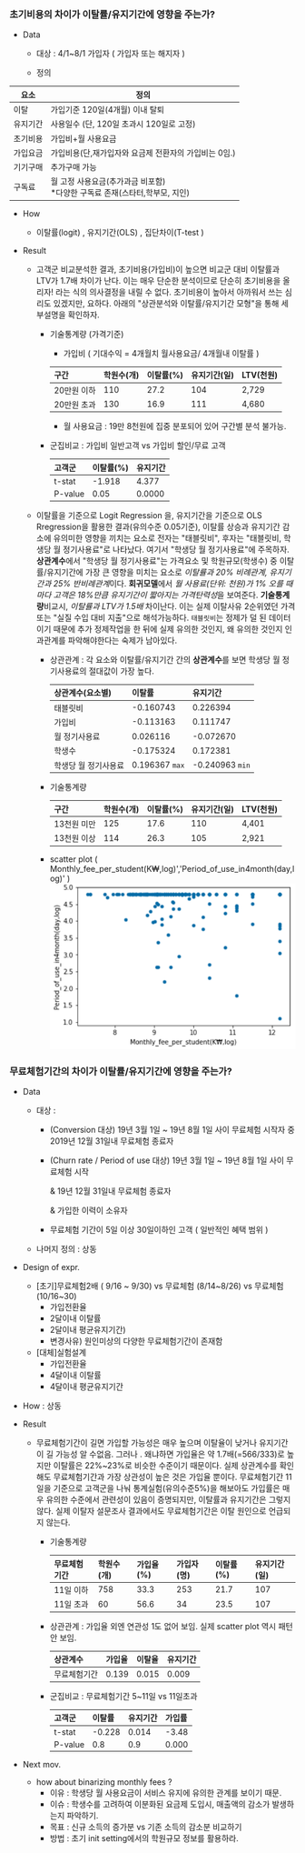 ### 초기비용의 차이가 이탈률/유지기간에 영향을 주는가?

- Data

  - 대상 : 4/1~8/1 가입자 ( 가입자 또는 해지자 )

  - 정의
  
| 요소     | 정의                                                         |
| -------- | ------------------------------------------------------------ |
| 이탈     | 가입기준 120일(4개월) 이내 탈퇴                              |
| 유지기간 | 사용일수 (단, 120일 초과시 120일로 고정)                     |
| 초기비용 | 가입비+월 사용요금                                           |
| 가입요금 | 가입비용(단,재가입자와 요금제 전환자의 가입비는 0임.)        |
| 기기구매 | 추가구매 가능                                                |
| 구독료   | 월 고정 사용요금(추가과금 비포함)<br />*다양한 구독료 존재(스타터,학부모, 지인) |

- How

  - 이탈률(logit) , 유지기간(OLS) , 집단차이(T-test )

- Result

  - 고객군 비교분석한 결과, 초기비용(가입비)이 높으면 비교군 대비 이탈률과 LTV가 1.7배 차이가 난다. 이는 매우 단순한 분석이므로 단순히 초기비용을 올리자! 라는 식의 의사결정을 내릴 수 없다. 초기비용이 높아서 아까워서 쓰는 심리도 있겠지만, 요하다. 아래의  "상관분석와 이탈률/유지기간 모형"을 통해 세부설명을 확인하자.

    - 기술통계량 (가격기준) 

      - 가입비 ( 기대수익 = 4개월치 월사용요금/ 4개월내 이탈률 ) 

      | 구간        | 학원수(개) | 이탈률(%) | 유지기간(일) | LTV(천원) |
      | ----------- | ---------- | --------- | ------------ | --------- |
      | 20만원 이하 | 110        | 27.2      | 104          | 2,729     |
      | 20만원 초과 | 130        | 16.9      | 111          | 4,680     |

      - 월 사용요금 : 19만 8천원에 집중 분포되어 있어 구간별 분석 불가능.

    - 군집비교 : 가입비 일반고객 vs 가입비 할인/무료 고객

      | 고객군  | 이탈률(%) | 유지기간 |
      | ------- | --------- | -------- |
      | t-stat  | -1.918    | 4.377    |
      | P-value | 0.05      | 0.0000   |

  - 이탈률을 기준으로 Logit Regression 을, 유지기간을 기준으로 OLS Rregression을 활용한 결과(유의수준 0.05기준), 이탈률 상승과 유지기간 감소에 유의미한 영향을 끼치는 요소로 전자는 "태블릿비", 후자는 "태블릿비, 학생당 월 정기사용료"로 나타났다. 여기서 "학생당 월 정기사용료"에 주목하자. **상관계수**에서 "학생당 월 정기사용료"는 가격요소 및 학원규모(학생수) 중 이탈률/유지기간에 가장 큰 영향을 미치는 요소로 *이탈률과 20% 비례관계, 유지기간과 25% 반비례관계*이다.  **회귀모델**에서 *월 사용료(단위: 천원)가 1% 오를 때마다 고객은 18%만큼 유지기간이 짧아지는 가격탄력성*을 보여준다.  **기술통계량**비교시, *이탈률과 LTV가 1.5배* 차이난다. 이는 실제 이탈사유 2순위였던 가격 또는 "실질 수입 대비 지출"으로 해석가능하다. `태블릿비`는 정제가 덜 된 데이터이기 때문에 추가 정제작업을 한 뒤에 실제 유의한 것인지, 왜 유의한 것인지 인과관계를 파악해야한다는 숙제가 남아있다.

    - 상관관계 : 각 요소와 이탈률/유지기간 간의 **상관계수**를 보면 학생당 월 정기사용료의 절대값이 가장 높다.

      | 상관계수(요소별)     | 이탈률         | 유지기간        |
      | -------------------- | -------------- | --------------- |
      | 태블릿비             | -0.160743      | 0.226394        |
      | 가입비               | -0.113163      | 0.111747        |
      | 월 정기사용료        | 0.026116       | -0.072670       |
      | 학생수               | -0.175324      | 0.172381        |
      | 학생당 월 정기사용료 | 0.196367 `max` | -0.240963 `min` |

    - 기술통계량

      | 구간        | 학원수(개) | 이탈률(%) | 유지기간(일) | LTV(천원) |
      | ----------- | ---------- | --------- | ------------ | --------- |
      | 13천원 미만 | 125        | 17.6      | 110          | 4,401     |
      | 13천원 이상 | 114         | 26.3      | 105           | 2,921     |
    - scatter plot ( Monthly_fee_per_student(K₩,log)','Period_of_use_in4month(day,log)' )
      ![scatterplot](./feePer.png "scatterplot")





### 무료체험기간의 차이가 이탈률/유지기간에 영향을 주는가?

- Data

  - 대상 : 

    - (Conversion 대상)
      19년 3월 1일 ~ 19년 8월 1일 사이 무료체험 시작자 중 2019년 12월 31일내 무료체험 종료자

    - (Churn rate / Period of use 대상)
      19년 3월 1일 ~ 19년 8월 1일 사이 무료체험 시작 

      & 19년 12월 31일내 무료체험 종료자

      & 가입한 이력이 소유자

    - 무료체험 기간이 5일 이상 30일이하인 고객 ( 일반적인 혜택 범위 )

  - 나머지 정의 : 상동

    

- Design of expr.

  - [초기]무료체험2배 ( 9/16 ~ 9/30) vs 무료체험 (8/14~8/26) vs 무료체험(10/16~30) 
    - 가입전환율
    - 2달이내 이탈률 
    - 2달이내 평균유지기간)
    - 변경사유) 원인미상의 다양한 무료체험기간이 존재함
  - [대체]실험설계
    - 가입전환율
    - 4달이내 이탈률
    - 4달이내 평균유지기간

- How : 상동

- Result 

  - 무료체험기간이 길면 가입할 가능성은 매우 높으며 이탈율이 낮거나 유지기간이 길 가능성 알 수없음. 그러나 . 왜냐하면 가입율은 약 1.7배(=566/333)로 높지만 이탈률은 22%~23%로 비슷한 수준이기 때문이다. 실제 상관계수를 확인해도 무료체험기간과 가장 상관성이 높은 것은 가입율 뿐이다. 무료체험기간 11일을 기준으로 고객군을 나눠 통계실험(유의수준5%)을 해보아도 가입률은 매우 유의한 수준에서 관련성이 있음이 증명되지만, 이탈률과 유지기간은 그렇지 않다. 실제 이탈자 설문조사 결과에서도 무료체험기간은 이탈 원인으로 언급되지 않는다.

    - 기술통계량

      | 무료체험기간 | 학원수(개) | 가입율(%) | 가입자(명) | 이탈률(%) | 유지기간(일) |
      | ------------ | ---------- | --------- | ---------- | --------- | ------------ |
      | 11일 이하    | 758        | 33.3      | 253        | 21.7      | 107          |
      | 11일 초과    | 60         | 56.6      | 34         | 23.5      | 107          |

    - 상관관계 : 가입율 외엔 연관성 1도 없어 보임. 실제 scatter plot 역시 패턴 안 보임.

      | 상관계수     | 가입율 | 이탈율 | 유지기간 |
      | ------------ | ------ | ------ | -------- |
      | 무료체험기간 | 0.139  | 0.015  | 0.009    |

    - 군집비교 : 무료체험기간 5~11일 vs 11일초과

      | 고객군  | 이탈률 | 유지기간 | 가입률 |
      | ------- | ------ | -------- | ------ |
      | t-stat  | -0.228 | 0.014    | -3.48  |
      | P-value | 0.8    | 0.9      | 0.000  |

      

- Next mov.

  - how about binarizing monthly fees ?
    - 이유 : 학생당 월 사용요금이 서비스 유지에 유의한 관계를 보이기 때문.
    - 이슈 : 학생수를 고려하여 이분화된 요금제 도입시, 매출액의 감소가 발생하는지 파악하기.
    - 목표 : 신규 소득의 증가분 vs 기존 소득의 감소분 비교하기
    - 방법 : 초기 init setting에서의 학원규모 정보를 활용하라.

  
